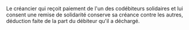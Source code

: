 Le créancier qui reçoit paiement de l'un des codébiteurs solidaires et lui consent une remise de solidarité conserve sa créance contre les autres, déduction faite de la part du débiteur qu'il a déchargé.
